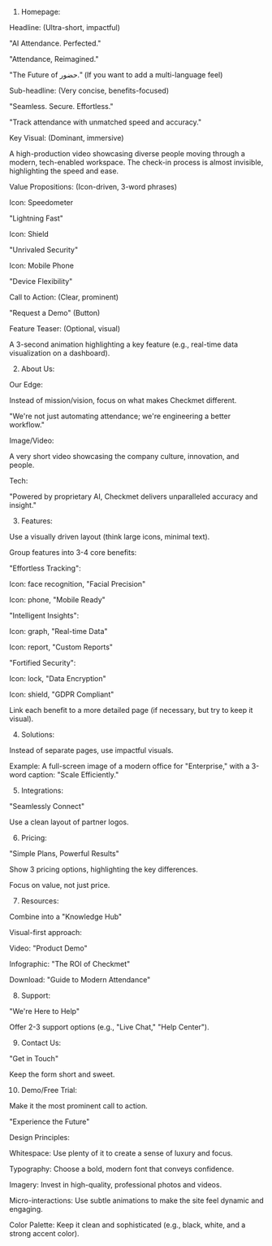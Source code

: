 1. Homepage:

Headline: (Ultra-short, impactful)

"AI Attendance. Perfected."

"Attendance, Reimagined."

"The Future of حضور." (If you want to add a multi-language feel)

Sub-headline: (Very concise, benefits-focused)

"Seamless. Secure. Effortless."

"Track attendance with unmatched speed and accuracy."

Key Visual: (Dominant, immersive)

A high-production video showcasing diverse people moving through a modern, tech-enabled workspace. The check-in process is almost invisible, highlighting the speed and ease.

Value Propositions: (Icon-driven, 3-word phrases)

Icon: Speedometer

"Lightning Fast"

Icon: Shield

"Unrivaled Security"

Icon: Mobile Phone

"Device Flexibility"

Call to Action: (Clear, prominent)

"Request a Demo" (Button)

Feature Teaser: (Optional, visual)

A 3-second animation highlighting a key feature (e.g., real-time data visualization on a dashboard).

2. About Us:

Our Edge:

Instead of mission/vision, focus on what makes Checkmet different.

"We're not just automating attendance; we're engineering a better workflow."

Image/Video:

A very short video showcasing the company culture, innovation, and people.

Tech:

"Powered by proprietary AI, Checkmet delivers unparalleled accuracy and insight."

3. Features:

Use a visually driven layout (think large icons, minimal text).

Group features into 3-4 core benefits:

"Effortless Tracking":

Icon: face recognition, "Facial Precision"

Icon: phone, "Mobile Ready"

"Intelligent Insights":

Icon: graph, "Real-time Data"

Icon: report, "Custom Reports"

"Fortified Security":

Icon: lock, "Data Encryption"

Icon: shield, "GDPR Compliant"

Link each benefit to a more detailed page (if necessary, but try to keep it visual).

4. Solutions:

Instead of separate pages, use impactful visuals.

Example: A full-screen image of a modern office for "Enterprise," with a 3-word caption: "Scale Efficiently."

5. Integrations:

"Seamlessly Connect"

Use a clean layout of partner logos.

6. Pricing:

"Simple Plans, Powerful Results"

Show 3 pricing options, highlighting the key differences.

Focus on value, not just price.

7. Resources:

Combine into a "Knowledge Hub"

Visual-first approach:

Video: "Product Demo"

Infographic: "The ROI of Checkmet"

Download: "Guide to Modern Attendance"

8. Support:

"We're Here to Help"

Offer 2-3 support options (e.g., "Live Chat," "Help Center").

9. Contact Us:

"Get in Touch"

Keep the form short and sweet.

10. Demo/Free Trial:

Make it the most prominent call to action.

"Experience the Future"

Design Principles:

Whitespace: Use plenty of it to create a sense of luxury and focus.

Typography: Choose a bold, modern font that conveys confidence.

Imagery: Invest in high-quality, professional photos and videos.

Micro-interactions: Use subtle animations to make the site feel dynamic and engaging.

Color Palette: Keep it clean and sophisticated (e.g., black, white, and a strong accent color).